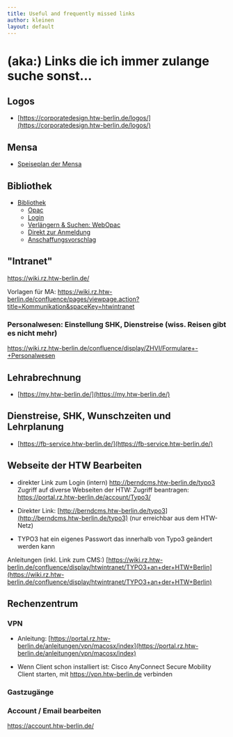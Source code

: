 ```yaml
---
title: Useful and frequently missed links
author: kleinen
layout: default
---
```


# (aka:) Links die ich immer zulange suche sonst...

## Logos
* [https://corporatedesign.htw-berlin.de/logos/](https://corporatedesign.htw-berlin.de/logos/)

## Mensa

* [Speiseplan der Mensa](http://www.studentenwerk-berlin.de/mensen/speiseplan/htw_wilhelminenhof/index.html)

## Bibliothek

* [Bibliothek](http://bibliothek.htw-berlin.de)
    * [Opac](https://sisis.rz.htw-berlin.de/InfoGuideClient/start.do?Login=opacWH&SEARCHType=2&BaseURL=this)
    * [Login](https://sisis.rz.htw-berlin.de/InfoGuideClient/loginpage.do?methodToCall=showLogin)
    * [Verlängern & Suchen: WebOpac](https://sisis.rz.htw-berlin.de/InfoGuideClient/start.do?Login=opacWH&SEARCHType=2&BaseURL=this)
    * [Direkt zur Anmeldung](https://sisis.rz.htw-berlin.de/InfoGuideClient/start.do)
    * [Anschaffungsvorschlag](https://bibliothek.htw-berlin.de/literatur-suchen/anschaffungsvorschlag/?no_cache=1)

## "Intranet"
https://wiki.rz.htw-berlin.de/

Vorlagen für MA:
https://wiki.rz.htw-berlin.de/confluence/pages/viewpage.action?title=Kommunikation&spaceKey=htwintranet

### Personalwesen: Einstellung SHK, Dienstreise (wiss. Reisen gibt es nicht mehr)
https://wiki.rz.htw-berlin.de/confluence/display/ZHVI/Formulare+-+Personalwesen

## Lehrabrechnung

* [https://my.htw-berlin.de/](https://my.htw-berlin.de/)

## Dienstreise, SHK, Wunschzeiten und Lehrplanung

* [https://fb-service.htw-berlin.de/](https://fb-service.htw-berlin.de/)

## Webseite der HTW Bearbeiten

* direkter Link zum Login (intern) http://berndcms.htw-berlin.de/typo3
Zugriff auf diverse Webseiten der HTW:
Zugriff beantragen:
https://portal.rz.htw-berlin.de/account/Typo3/

* Direkter Link: [http://berndcms.htw-berlin.de/typo3](http://berndcms.htw-berlin.de/typo3) (nur erreichbar aus dem HTW-Netz)
* TYPO3 hat ein eigenes Passwort das innerhalb von Typo3 geändert werden kann

Anleitungen (inkl. Link zum CMS:)
[https://wiki.rz.htw-berlin.de/confluence/display/htwintranet/TYPO3+an+der+HTW+Berlin](https://wiki.rz.htw-berlin.de/confluence/display/htwintranet/TYPO3+an+der+HTW+Berlin)


## Rechenzentrum

### VPN
* Anleitung: [https://portal.rz.htw-berlin.de/anleitungen/vpn/macosx/index](https://portal.rz.htw-berlin.de/anleitungen/vpn/macosx/index)

* Wenn Client schon installiert ist: Cisco AnyConnect Secure Mobility Client starten, mit https://vpn.htw-berlin.de verbinden

### Gastzugänge

### Account / Email bearbeiten
https://account.htw-berlin.de/
